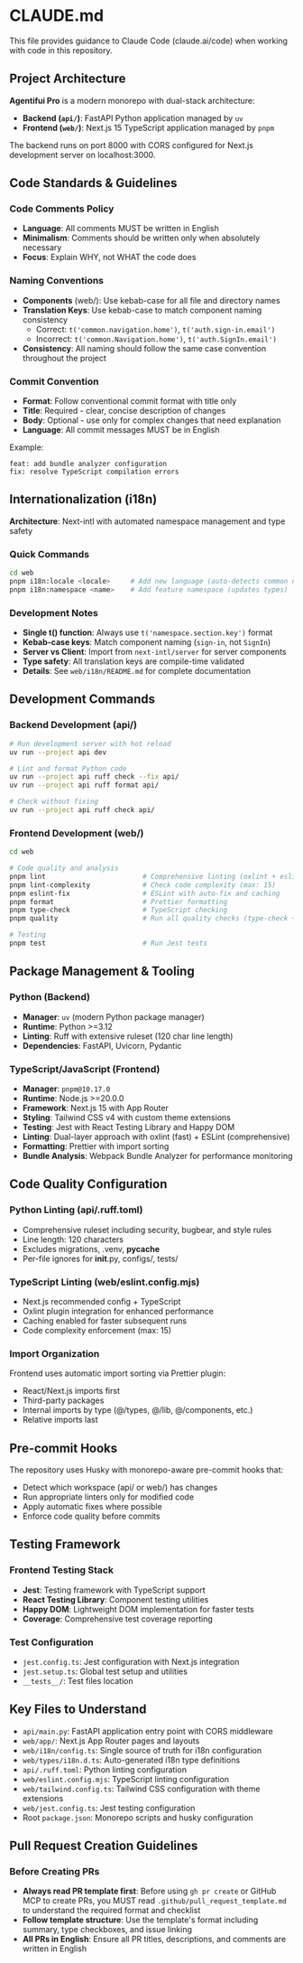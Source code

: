 # CLAUDE.md

This file provides guidance to Claude Code (claude.ai/code) when working with code in this repository.

## Project Architecture

**Agentifui Pro** is a modern monorepo with dual-stack architecture:
- **Backend (`api/`)**: FastAPI Python application managed by `uv`
- **Frontend (`web/`)**: Next.js 15 TypeScript application managed by `pnpm`

The backend runs on port 8000 with CORS configured for Next.js development server on localhost:3000.

## Code Standards & Guidelines

### Code Comments Policy
- **Language**: All comments MUST be written in English
- **Minimalism**: Comments should be written only when absolutely necessary
- **Focus**: Explain WHY, not WHAT the code does

### Naming Conventions
- **Components** (web/): Use kebab-case for all file and directory names
- **Translation Keys**: Use kebab-case to match component naming consistency
  - Correct: `t('common.navigation.home')`, `t('auth.sign-in.email')`
  - Incorrect: `t('common.Navigation.home')`, `t('auth.SignIn.email')`
- **Consistency**: All naming should follow the same case convention throughout the project

### Commit Convention
- **Format**: Follow conventional commit format with title only
- **Title**: Required - clear, concise description of changes
- **Body**: Optional - use only for complex changes that need explanation
- **Language**: All commit messages MUST be in English

Example:
```
feat: add bundle analyzer configuration
fix: resolve TypeScript compilation errors
```

## Internationalization (i18n)

**Architecture**: Next-intl with automated namespace management and type safety

### Quick Commands
```bash
cd web
pnpm i18n:locale <locale>     # Add new language (auto-detects common names)
pnpm i18n:namespace <name>    # Add feature namespace (updates types)
```

### Development Notes
- **Single t() function**: Always use `t('namespace.section.key')` format
- **Kebab-case keys**: Match component naming (`sign-in`, not `SignIn`)  
- **Server vs Client**: Import from `next-intl/server` for server components
- **Type safety**: All translation keys are compile-time validated
- **Details**: See `web/i18n/README.md` for complete documentation

## Development Commands

### Backend Development (api/)
```bash
# Run development server with hot reload
uv run --project api dev

# Lint and format Python code
uv run --project api ruff check --fix api/
uv run --project api ruff format api/

# Check without fixing
uv run --project api ruff check api/
```

### Frontend Development (web/)
```bash
cd web

# Code quality and analysis
pnpm lint                        # Comprehensive linting (oxlint + eslint with caching)
pnpm lint-complexity             # Check code complexity (max: 15)
pnpm eslint-fix                  # ESLint with auto-fix and caching
pnpm format                      # Prettier formatting
pnpm type-check                  # TypeScript checking
pnpm quality                     # Run all quality checks (type-check + lint + format:check)

# Testing
pnpm test                        # Run Jest tests
```

## Package Management & Tooling

### Python (Backend)
- **Manager**: `uv` (modern Python package manager)
- **Runtime**: Python >=3.12
- **Linting**: Ruff with extensive ruleset (120 char line length)
- **Dependencies**: FastAPI, Uvicorn, Pydantic

### TypeScript/JavaScript (Frontend) 
- **Manager**: `pnpm@10.17.0`
- **Runtime**: Node.js >=20.0.0
- **Framework**: Next.js 15 with App Router
- **Styling**: Tailwind CSS v4 with custom theme extensions
- **Testing**: Jest with React Testing Library and Happy DOM
- **Linting**: Dual-layer approach with oxlint (fast) + ESLint (comprehensive)
- **Formatting**: Prettier with import sorting
- **Bundle Analysis**: Webpack Bundle Analyzer for performance monitoring

## Code Quality Configuration

### Python Linting (api/.ruff.toml)
- Comprehensive ruleset including security, bugbear, and style rules
- Line length: 120 characters
- Excludes migrations, .venv, __pycache__
- Per-file ignores for __init__.py, configs/, tests/

### TypeScript Linting (web/eslint.config.mjs)
- Next.js recommended config + TypeScript
- Oxlint plugin integration for enhanced performance
- Caching enabled for faster subsequent runs
- Code complexity enforcement (max: 15)

### Import Organization
Frontend uses automatic import sorting via Prettier plugin:
- React/Next.js imports first
- Third-party packages
- Internal imports by type (@/types, @/lib, @/components, etc.)
- Relative imports last

## Pre-commit Hooks

The repository uses Husky with monorepo-aware pre-commit hooks that:
- Detect which workspace (api/ or web/) has changes
- Run appropriate linters only for modified code
- Apply automatic fixes where possible
- Enforce code quality before commits

## Testing Framework

### Frontend Testing Stack
- **Jest**: Testing framework with TypeScript support
- **React Testing Library**: Component testing utilities
- **Happy DOM**: Lightweight DOM implementation for faster tests
- **Coverage**: Comprehensive test coverage reporting

### Test Configuration
- `jest.config.ts`: Jest configuration with Next.js integration
- `jest.setup.ts`: Global test setup and utilities
- `__tests__/`: Test files location

## Key Files to Understand

- `api/main.py`: FastAPI application entry point with CORS middleware
- `web/app/`: Next.js App Router pages and layouts
- `web/i18n/config.ts`: Single source of truth for i18n configuration
- `web/types/i18n.d.ts`: Auto-generated i18n type definitions
- `api/.ruff.toml`: Python linting configuration
- `web/eslint.config.mjs`: TypeScript linting configuration
- `web/tailwind.config.ts`: Tailwind CSS configuration with theme extensions
- `web/jest.config.ts`: Jest testing configuration
- Root `package.json`: Monorepo scripts and husky configuration

## Pull Request Creation Guidelines

### Before Creating PRs
- **Always read PR template first**: Before using `gh pr create` or GitHub MCP to create PRs, you MUST read `.github/pull_request_template.md` to understand the required format and checklist
- **Follow template structure**: Use the template's format including summary, type checkboxes, and issue linking
- **All PRs in English**: Ensure all PR titles, descriptions, and comments are written in English